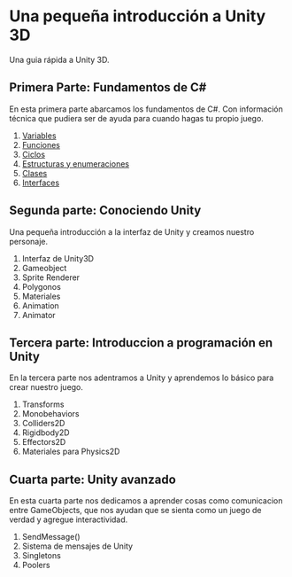 # Una pequeña introducción a Unity 3D

Una guia rápida a Unity 3D. 

## Primera Parte: Fundamentos de C#  
En esta primera parte abarcamos los fundamentos de C#. Con información técnica que pudiera ser de ayuda para cuando hagas tu propio juego.
1. [Variables](./csharp/1_variables.html)
2. [Funciones](./csharp/2_funciones.html)
3. [Ciclos](./csharp/3_ciclos.html)
4. [Estructuras y enumeraciones](./csharp/4_structs_enums.html)
5. [Clases](./csharp/5_clases.html)
6. [Interfaces](./csharp/6_interfaces.html)

## Segunda parte: Conociendo Unity
Una pequeña introducción a la interfaz de Unity y creamos nuestro personaje.
1. Interfaz de Unity3D
2. Gameobject
3. Sprite Renderer
4. Polygonos
5. Materiales
6. Animation
7. Animator

## Tercera parte: Introduccion a programación en Unity  
En la tercera parte nos adentramos a Unity y aprendemos lo básico para crear nuestro juego.
1. Transforms
2. Monobehaviors
3. Colliders2D
4. Rigidbody2D
5. Effectors2D
6. Materiales para Physics2D

## Cuarta parte: Unity avanzado
En esta cuarta parte nos dedicamos a aprender cosas como comunicacion entre GameObjects, que nos ayudan que se sienta como un juego de verdad y agregue interactividad.
1. SendMessage()
2. Sistema de mensajes de Unity
3. Singletons
4. Poolers

